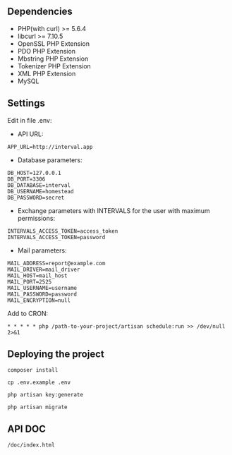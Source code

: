 ## Dependencies
- PHP(with curl) >= 5.6.4
- libcurl >= 7.10.5
- OpenSSL PHP Extension
- PDO PHP Extension
- Mbstring PHP Extension
- Tokenizer PHP Extension
- XML PHP Extension
- MySQL
## Settings
Edit in file .env:
- API URL:
```$xslt
APP_URL=http://interval.app
```
- Database parameters:
```$xslt
DB_HOST=127.0.0.1
DB_PORT=3306
DB_DATABASE=interval
DB_USERNAME=homestead
DB_PASSWORD=secret
```
- Exchange parameters with INTERVALS for the user with maximum permissions:
```$xslt
INTERVALS_ACCESS_TOKEN=access_token
INTERVALS_ACCESS_TOKEN=password
```
- Mail parameters:
```$xslt
MAIL_ADDRESS=report@example.com
MAIL_DRIVER=mail_driver
MAIL_HOST=mail_host
MAIL_PORT=2525
MAIL_USERNAME=username
MAIL_PASSWORD=password
MAIL_ENCRYPTION=null
```
Add to CRON:
```$xslt
* * * * * php /path-to-your-project/artisan schedule:run >> /dev/null 2>&1
```
## Deploying the project
```$xslt
composer install
```
```$xslt
cp .env.example .env
```
```$xslt
php artisan key:generate
```
```$xslt
php artisan migrate
```
## API DOC
```$xslt
/doc/index.html
```
